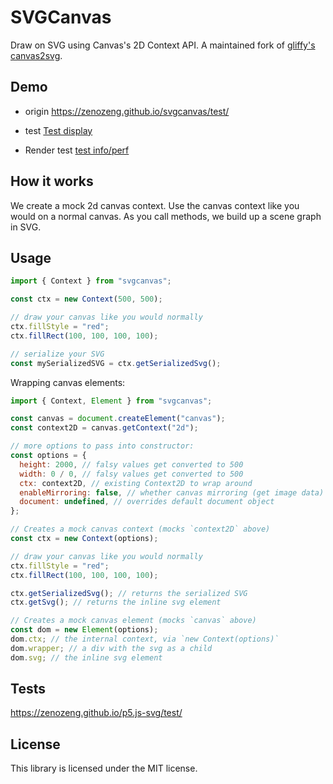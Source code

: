 # SVGCanvas

Draw on SVG using Canvas's 2D Context API. A maintained fork of
[gliffy's canvas2svg](https://github.com/gliffy/canvas2svg).

## Demo
- origin
https://zenozeng.github.io/svgcanvas/test/

- test
[Test display](https://pemakai2023.github.io/svgcanvas/test/)

- Render test
[test info/perf](https://pemakai2023.github.io/svgcanvas/test/rendering.test.html)

## How it works

We create a mock 2d canvas context. Use the canvas context like you would on a
normal canvas. As you call methods, we build up a scene graph in SVG.

## Usage

```javascript
import { Context } from "svgcanvas";

const ctx = new Context(500, 500);

// draw your canvas like you would normally
ctx.fillStyle = "red";
ctx.fillRect(100, 100, 100, 100);

// serialize your SVG
const mySerializedSVG = ctx.getSerializedSvg();
```

Wrapping canvas elements:

```javascript
import { Context, Element } from "svgcanvas";

const canvas = document.createElement("canvas");
const context2D = canvas.getContext("2d");

// more options to pass into constructor:
const options = {
  height: 2000, // falsy values get converted to 500
  width: 0 / 0, // falsy values get converted to 500
  ctx: context2D, // existing Context2D to wrap around
  enableMirroring: false, // whether canvas mirroring (get image data) is enabled (defaults to false)
  document: undefined, // overrides default document object
};

// Creates a mock canvas context (mocks `context2D` above)
const ctx = new Context(options);

// draw your canvas like you would normally
ctx.fillStyle = "red";
ctx.fillRect(100, 100, 100, 100);

ctx.getSerializedSvg(); // returns the serialized SVG
ctx.getSvg(); // returns the inline svg element

// Creates a mock canvas element (mocks `canvas` above)
const dom = new Element(options);
dom.ctx; // the internal context, via `new Context(options)`
dom.wrapper; // a div with the svg as a child
dom.svg; // the inline svg element
```

## Tests

https://zenozeng.github.io/p5.js-svg/test/

## License

This library is licensed under the MIT license.
